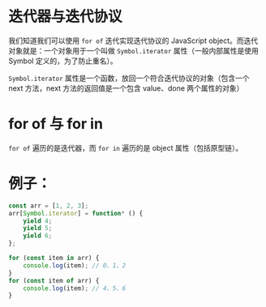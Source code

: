 # 迭代器与迭代协议

我们知道我们可以使用 `for of` 迭代实现迭代协议的 JavaScript object。而迭代对象就是：一个对象用于一个叫做 `Symbol.iterator` 属性（一般内部属性是使用 Symbol 定义的，为了防止重名）。

`Symbol.iterator` 属性是一个函数，放回一个符合迭代协议的对象（包含一个 next 方法，next 方法的返回值是一个包含 value、done 两个属性的对象）

# for of 与 for in

`for of` 遍历的是迭代器，而 `for in` 遍历的是 object 属性（包括原型链）。

# 例子：

```js
const arr = [1, 2, 3];
arr[Symbol.iterator] = function* () {
    yield 4;
    yield 5;
    yield 6;
};

for (const item in arr) {
    console.log(item); // 0、1、2
}
for (const item of arr) {
    console.log(item); // 4、5、6
}
```

